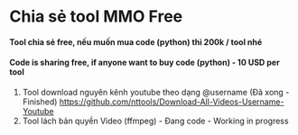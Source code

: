 # Chia sẻ tool MMO Free
#### Tool chia sẻ free, nếu muốn mua code (python) thì 200k / tool nhé  
#### Code is sharing free, if anyone want to buy code (python) - 10 USD per tool
1. Tool download nguyên kênh youtube theo dạng @username (Đã xong - Finished)
   https://github.com/nttools/Download-All-Videos-Username-Youtube   
2. Tool lách bản quyền Video (ffmpeg) - Đang code - Working in progress
   
   
